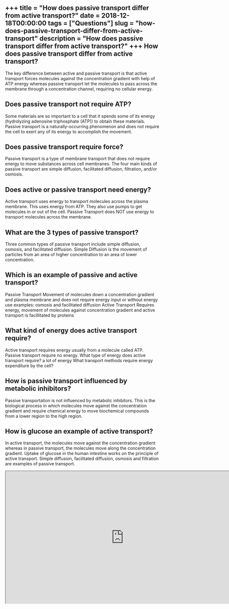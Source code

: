 +++
title = "How does passive transport differ from active transport?"
date = 2018-12-18T00:00:00
tags = ["Questions"]
slug = "how-does-passive-transport-differ-from-active-transport"
description = "How does passive transport differ from active transport?"
+++
How does passive transport differ from active transport?
--------------------------------------------------------

The key difference between active and passive transport is that active transport forces molecules against the concentration gradient with help of ATP energy whereas passive transport let the molecules to pass across the membrane through a concentration channel, requiring no cellular energy.

Does passive transport not require ATP?
---------------------------------------

Some materials are so important to a cell that it spends some of its energy (hydrolyzing adenosine triphosphate (ATP)) to obtain these materials. Passive transport is a naturally-occurring phenomenon and does not require the cell to exert any of its energy to accomplish the movement.

Does passive transport require force?
-------------------------------------

Passive transport is a type of membrane transport that does not require energy to move substances across cell membranes. The four main kinds of passive transport are simple diffusion, facilitated diffusion, filtration, and/or osmosis.

Does active or passive transport need energy?
---------------------------------------------

Active transport uses energy to transport molecules across the plasma membrane. This uses energy from ATP. They also use pumps to get molecules in or out of the cell. Passive Transport does NOT use energy to transport molecules across the membrane.

What are the 3 types of passive transport?
------------------------------------------

Three common types of passive transport include simple diffusion, osmosis, and facilitated diffusion. Simple Diffusion is the movement of particles from an area of higher concentration to an area of lower concentration.

Which is an example of passive and active transport?
----------------------------------------------------

Passive Transport Movement of molecules down a concentration gradient and plasma membrane and does not require energy input or without energy use examples: osmosis and facilitated diffusion Active Transport Requires energy, movement of molecules against concentration gradient and active transport is facillitated by proteins

What kind of energy does active transport require?
--------------------------------------------------

Active transport requires energy usually from a molecule called ATP. Passive transport require no energy. What type of energy does active transport require? a lot of energy What transport methods require energy expenditure by the cell?

How is passive transport influenced by metabolic inhibitors?
------------------------------------------------------------

Passive transportation is not influenced by metabolic inhibitors. This is the biological process in which molecules move against the concentration gradient and require chemical energy to move biochemical compounds from a lower region to the high region.

How is glucose an example of active transport?
----------------------------------------------

In active transport, the molecules move against the concentration gradient whereas in passive transport, the molecules move along the concentration gradient. Uptake of glucose in the human intestine works on the principle of active transport. Simple diffusion, facilitated diffusion, osmosis and filtration are examples of passive transport.

<iframe allow="accelerometer; autoplay; clipboard-write; encrypted-media; gyroscope; picture-in-picture" allowfullscreen="" class="__youtube_prefs__  epyt-is-override  no-lazyload" data-no-lazy="1" data-origheight="433" data-origwidth="770" data-skipgform_ajax_framebjll="" height="433" id="_ytid_84351" loading="lazy" src="https://www.youtube.com/embed/AxXN-j6UzOY?enablejsapi=1&autoplay=0&cc_load_policy=0&cc_lang_pref=&iv_load_policy=1&loop=0&modestbranding=0&rel=1&fs=1&playsinline=0&autohide=2&theme=dark&color=red&controls=1&" title="YouTube player" width="770"></iframe>